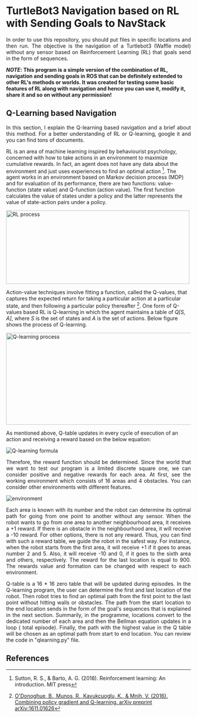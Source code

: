 # TurtleBot3 Navigation based on RL with Sending Goals to NavStack

<p align="justify">
    In order to use this repository, you should put files in specific locations and then run. The objective is the navigation of a Turtlebot3 (Waffle model) without any sensor based on Reinforcement Learning (RL) that goals send in the form of sequences.
 </p>

**_NOTE_: This program is a simple version of the combination of RL, navigation and sending goals in ROS that can be definitely extended to other RL's methods or worlds. It was created for testing some basic features of RL along with navigation and hence you can use it, modify it, share it and so on without any permission!**

## Q-Learning based Navigation
<p align="justify">
  In this section, I explain the Q-learning based navigation and a brief about this method. For a better understanding of RL or Q-learning, google it and you can find tons of documents. 
  </p>

RL is an area of machine learning inspired by behaviourist psychology, concerned with how to take actions in an environment to maximize cumulative rewards. In fact, an agent does not have any data about the environment and just uses experiences to find an optimal action [^1]. The agent works in an environment based on Markov decision process (MDP) and for evaluation of its performance, there are two functions: value-function (state value) and Q-function (action value). The first function calculates the value of states under a policy and the latter represents the value of state-action pairs under a policy.

<img src="https://drive.google.com/uc?export=view&id=1c9LnShrP586bfPXWtju8ge15u5Lmiqcy" width="500" height="200" alt="RL process" align="middle">

Action-value techniques involve fitting a function, called the Q-values, that captures the expected return for taking a particular action at a particular state, and then following a particular policy thereafter [^2]. One form of Q-values based RL is Q-learning in which the agent maintains a table of *Q[S, A]*, where *S* is the set of states and *A* is the set of actions. Below figure shows the process of Q-learning.

<img src="https://drive.google.com/uc?export=view&id=1vmV6-BGJZqgsDGIoZUi84vCrAbnDn7eK" width="700" height="250" alt="Q-learning process" align="middle">

As mentioned above, Q-table updates in every cycle of execution of an action and receiving a reward based on the below equation:


<img src="https://drive.google.com/uc?export=view&id=1VpDmhPo3sUf7Kth1KydLVZT0fHjGefxf" alt="Q-learning formula" align="middle">


<p align="justify">
    Therefore, the reward function should be determined. Since the world that we want to test our program is a limited discrete square one, we can consider positive and negative rewards for each area. At first, see the working environment which consists of 16 areas and 4 obstacles. You can consider other environments with different features.
    </p>

<img src="https://drive.google.com/uc?export=view&id=1zc_CUuXLxaJQBaTBaqrfQ2AtNzdpUuCZ" alt="environment" align="middle">

<p align="justify">
    Each area is known with its number and the robot can determine its optimal path for going from one point to another without any sensor. When the robot wants to go from one area to another neighbourhood area, it receives a +1 reward. If there is an obstacle in the neighbourhood area, it will receive a -10 reward. For other options, there is not any reward. Thus, you can find with such a reward table, we guide the robot in the safest way. For instance, when the robot starts from the first area, it will receive +1 if it goes to areas number 2 and 5. Also, it will receive -10 and 0, if it goes to the sixth area and others, respectively. The reward for the last location is equal to 900. The rewards value and formation can be changed with respect to each environment.
    </p>
<p align="justify">
    Q-table is a 16 * 16 zero table that will be updated during episodes. In the Q-learning program, the user can determine the first and last location of the robot. Then robot tries to find an optimal path from the first point to the last point without hitting walls or obstacles. The path from the start location to the end location sends in the form of the goal's sequences that is explained in the next section. Summarily, in the programme, locations convert to the dedicated number of each area and then the Bellman equation updates in a loop ( total episode). Finally, the path with the highest value in the Q table will be chosen as an optimal path from start to end location. You can review the code in "qlearning.py" file.
    </p>

## References

[^1]: Sutton, R. S., & Barto, A. G. (2018). Reinforcement learning: An introduction. MIT press

[^2]: [O'Donoghue, B., Munos, R., Kavukcuoglu, K., & Mnih, V. (2016). Combining policy gradient and Q-learning. arXiv preprint arXiv:1611.01626](https://arxiv.org/abs/1611.01626)
